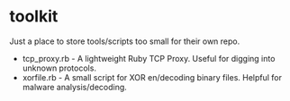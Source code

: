toolkit
=======

Just a place to store tools/scripts too small for their own repo.

* tcp_proxy.rb - A lightweight Ruby TCP Proxy.  Useful for digging into unknown protocols.
* xorfile.rb - A small script for XOR en/decoding binary files.  Helpful for malware analysis/decoding.
